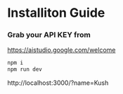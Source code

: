 # Installiton Guide

### Grab your API KEY from

https://aistudio.google.com/welcome

```bash
npm i
npm run dev
```

http://localhost:3000/?name=Kush
